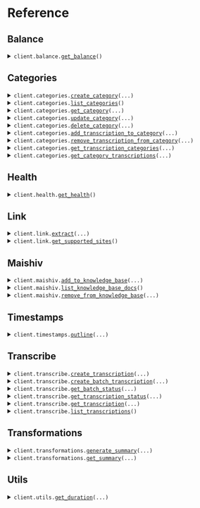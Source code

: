 # Reference
## Balance
<details><summary><code>client.balance.<a href="src/soferai/balance/client.py">get_balance</a>()</code></summary>
<dl>
<dd>

#### 📝 Description

<dl>
<dd>

<dl>
<dd>

Get account balance showing available balance and pending charges
</dd>
</dl>
</dd>
</dl>

#### 🔌 Usage

<dl>
<dd>

<dl>
<dd>

```python
from soferai import SoferAI

client = SoferAI(
    api_key="YOUR_API_KEY",
)
client.balance.get_balance()

```
</dd>
</dl>
</dd>
</dl>

#### ⚙️ Parameters

<dl>
<dd>

<dl>
<dd>

**request_options:** `typing.Optional[RequestOptions]` — Request-specific configuration.
    
</dd>
</dl>
</dd>
</dl>


</dd>
</dl>
</details>

## Categories
<details><summary><code>client.categories.<a href="src/soferai/categories/client.py">create_category</a>(...)</code></summary>
<dl>
<dd>

#### 📝 Description

<dl>
<dd>

<dl>
<dd>

Create a new category
</dd>
</dl>
</dd>
</dl>

#### 🔌 Usage

<dl>
<dd>

<dl>
<dd>

```python
from soferai import SoferAI

client = SoferAI(
    api_key="YOUR_API_KEY",
)
client.categories.create_category(
    name="name",
)

```
</dd>
</dl>
</dd>
</dl>

#### ⚙️ Parameters

<dl>
<dd>

<dl>
<dd>

**name:** `str` — Name of the category
    
</dd>
</dl>

<dl>
<dd>

**color_hex:** `typing.Optional[str]` — Hex color code for the category (e.g.,
    
</dd>
</dl>

<dl>
<dd>

**request_options:** `typing.Optional[RequestOptions]` — Request-specific configuration.
    
</dd>
</dl>
</dd>
</dl>


</dd>
</dl>
</details>

<details><summary><code>client.categories.<a href="src/soferai/categories/client.py">list_categories</a>()</code></summary>
<dl>
<dd>

#### 📝 Description

<dl>
<dd>

<dl>
<dd>

Get all categories for the authenticated user
</dd>
</dl>
</dd>
</dl>

#### 🔌 Usage

<dl>
<dd>

<dl>
<dd>

```python
from soferai import SoferAI

client = SoferAI(
    api_key="YOUR_API_KEY",
)
client.categories.list_categories()

```
</dd>
</dl>
</dd>
</dl>

#### ⚙️ Parameters

<dl>
<dd>

<dl>
<dd>

**request_options:** `typing.Optional[RequestOptions]` — Request-specific configuration.
    
</dd>
</dl>
</dd>
</dl>


</dd>
</dl>
</details>

<details><summary><code>client.categories.<a href="src/soferai/categories/client.py">get_category</a>(...)</code></summary>
<dl>
<dd>

#### 📝 Description

<dl>
<dd>

<dl>
<dd>

Get a specific category by ID
</dd>
</dl>
</dd>
</dl>

#### 🔌 Usage

<dl>
<dd>

<dl>
<dd>

```python
import uuid

from soferai import SoferAI

client = SoferAI(
    api_key="YOUR_API_KEY",
)
client.categories.get_category(
    category_id=uuid.UUID(
        "d5e9c84f-c2b2-4bf4-b4b0-7ffd7a9ffc32",
    ),
)

```
</dd>
</dl>
</dd>
</dl>

#### ⚙️ Parameters

<dl>
<dd>

<dl>
<dd>

**category_id:** `uuid.UUID` — ID of the category
    
</dd>
</dl>

<dl>
<dd>

**request_options:** `typing.Optional[RequestOptions]` — Request-specific configuration.
    
</dd>
</dl>
</dd>
</dl>


</dd>
</dl>
</details>

<details><summary><code>client.categories.<a href="src/soferai/categories/client.py">update_category</a>(...)</code></summary>
<dl>
<dd>

#### 📝 Description

<dl>
<dd>

<dl>
<dd>

Update an existing category
</dd>
</dl>
</dd>
</dl>

#### 🔌 Usage

<dl>
<dd>

<dl>
<dd>

```python
import uuid

from soferai import SoferAI

client = SoferAI(
    api_key="YOUR_API_KEY",
)
client.categories.update_category(
    category_id=uuid.UUID(
        "d5e9c84f-c2b2-4bf4-b4b0-7ffd7a9ffc32",
    ),
)

```
</dd>
</dl>
</dd>
</dl>

#### ⚙️ Parameters

<dl>
<dd>

<dl>
<dd>

**category_id:** `uuid.UUID` — ID of the category to update
    
</dd>
</dl>

<dl>
<dd>

**name:** `typing.Optional[str]` — New name for the category
    
</dd>
</dl>

<dl>
<dd>

**color_hex:** `typing.Optional[str]` — New hex color code for the category (e.g.,
    
</dd>
</dl>

<dl>
<dd>

**request_options:** `typing.Optional[RequestOptions]` — Request-specific configuration.
    
</dd>
</dl>
</dd>
</dl>


</dd>
</dl>
</details>

<details><summary><code>client.categories.<a href="src/soferai/categories/client.py">delete_category</a>(...)</code></summary>
<dl>
<dd>

#### 📝 Description

<dl>
<dd>

<dl>
<dd>

Delete a category (this will also remove all transcription associations)
</dd>
</dl>
</dd>
</dl>

#### 🔌 Usage

<dl>
<dd>

<dl>
<dd>

```python
import uuid

from soferai import SoferAI

client = SoferAI(
    api_key="YOUR_API_KEY",
)
client.categories.delete_category(
    category_id=uuid.UUID(
        "d5e9c84f-c2b2-4bf4-b4b0-7ffd7a9ffc32",
    ),
)

```
</dd>
</dl>
</dd>
</dl>

#### ⚙️ Parameters

<dl>
<dd>

<dl>
<dd>

**category_id:** `uuid.UUID` — ID of the category to delete
    
</dd>
</dl>

<dl>
<dd>

**request_options:** `typing.Optional[RequestOptions]` — Request-specific configuration.
    
</dd>
</dl>
</dd>
</dl>


</dd>
</dl>
</details>

<details><summary><code>client.categories.<a href="src/soferai/categories/client.py">add_transcription_to_category</a>(...)</code></summary>
<dl>
<dd>

#### 📝 Description

<dl>
<dd>

<dl>
<dd>

Add a transcription to a category
</dd>
</dl>
</dd>
</dl>

#### 🔌 Usage

<dl>
<dd>

<dl>
<dd>

```python
import uuid

from soferai import SoferAI

client = SoferAI(
    api_key="YOUR_API_KEY",
)
client.categories.add_transcription_to_category(
    category_id=uuid.UUID(
        "d5e9c84f-c2b2-4bf4-b4b0-7ffd7a9ffc32",
    ),
    transcription_id=uuid.UUID(
        "d5e9c84f-c2b2-4bf4-b4b0-7ffd7a9ffc32",
    ),
)

```
</dd>
</dl>
</dd>
</dl>

#### ⚙️ Parameters

<dl>
<dd>

<dl>
<dd>

**category_id:** `uuid.UUID` — ID of the category
    
</dd>
</dl>

<dl>
<dd>

**transcription_id:** `uuid.UUID` — ID of the transcription to add to the category
    
</dd>
</dl>

<dl>
<dd>

**position:** `typing.Optional[int]` — Optional position within the category for ordering
    
</dd>
</dl>

<dl>
<dd>

**request_options:** `typing.Optional[RequestOptions]` — Request-specific configuration.
    
</dd>
</dl>
</dd>
</dl>


</dd>
</dl>
</details>

<details><summary><code>client.categories.<a href="src/soferai/categories/client.py">remove_transcription_from_category</a>(...)</code></summary>
<dl>
<dd>

#### 📝 Description

<dl>
<dd>

<dl>
<dd>

Remove a transcription from a category
</dd>
</dl>
</dd>
</dl>

#### 🔌 Usage

<dl>
<dd>

<dl>
<dd>

```python
import uuid

from soferai import SoferAI

client = SoferAI(
    api_key="YOUR_API_KEY",
)
client.categories.remove_transcription_from_category(
    category_id=uuid.UUID(
        "d5e9c84f-c2b2-4bf4-b4b0-7ffd7a9ffc32",
    ),
    transcription_id=uuid.UUID(
        "d5e9c84f-c2b2-4bf4-b4b0-7ffd7a9ffc32",
    ),
)

```
</dd>
</dl>
</dd>
</dl>

#### ⚙️ Parameters

<dl>
<dd>

<dl>
<dd>

**category_id:** `uuid.UUID` — ID of the category
    
</dd>
</dl>

<dl>
<dd>

**transcription_id:** `uuid.UUID` — ID of the transcription to remove
    
</dd>
</dl>

<dl>
<dd>

**request_options:** `typing.Optional[RequestOptions]` — Request-specific configuration.
    
</dd>
</dl>
</dd>
</dl>


</dd>
</dl>
</details>

<details><summary><code>client.categories.<a href="src/soferai/categories/client.py">get_transcription_categories</a>(...)</code></summary>
<dl>
<dd>

#### 📝 Description

<dl>
<dd>

<dl>
<dd>

Get all categories for a specific transcription
</dd>
</dl>
</dd>
</dl>

#### 🔌 Usage

<dl>
<dd>

<dl>
<dd>

```python
import uuid

from soferai import SoferAI

client = SoferAI(
    api_key="YOUR_API_KEY",
)
client.categories.get_transcription_categories(
    transcription_id=uuid.UUID(
        "d5e9c84f-c2b2-4bf4-b4b0-7ffd7a9ffc32",
    ),
)

```
</dd>
</dl>
</dd>
</dl>

#### ⚙️ Parameters

<dl>
<dd>

<dl>
<dd>

**transcription_id:** `uuid.UUID` — ID of the transcription
    
</dd>
</dl>

<dl>
<dd>

**request_options:** `typing.Optional[RequestOptions]` — Request-specific configuration.
    
</dd>
</dl>
</dd>
</dl>


</dd>
</dl>
</details>

<details><summary><code>client.categories.<a href="src/soferai/categories/client.py">get_category_transcriptions</a>(...)</code></summary>
<dl>
<dd>

#### 📝 Description

<dl>
<dd>

<dl>
<dd>

Get all transcriptions in a specific category
</dd>
</dl>
</dd>
</dl>

#### 🔌 Usage

<dl>
<dd>

<dl>
<dd>

```python
import uuid

from soferai import SoferAI

client = SoferAI(
    api_key="YOUR_API_KEY",
)
client.categories.get_category_transcriptions(
    category_id=uuid.UUID(
        "d5e9c84f-c2b2-4bf4-b4b0-7ffd7a9ffc32",
    ),
)

```
</dd>
</dl>
</dd>
</dl>

#### ⚙️ Parameters

<dl>
<dd>

<dl>
<dd>

**category_id:** `uuid.UUID` — ID of the category
    
</dd>
</dl>

<dl>
<dd>

**request_options:** `typing.Optional[RequestOptions]` — Request-specific configuration.
    
</dd>
</dl>
</dd>
</dl>


</dd>
</dl>
</details>

## Health
<details><summary><code>client.health.<a href="src/soferai/health/client.py">get_health</a>()</code></summary>
<dl>
<dd>

#### 🔌 Usage

<dl>
<dd>

<dl>
<dd>

```python
from soferai import SoferAI

client = SoferAI(
    api_key="YOUR_API_KEY",
)
client.health.get_health()

```
</dd>
</dl>
</dd>
</dl>

#### ⚙️ Parameters

<dl>
<dd>

<dl>
<dd>

**request_options:** `typing.Optional[RequestOptions]` — Request-specific configuration.
    
</dd>
</dl>
</dd>
</dl>


</dd>
</dl>
</details>

## Link
<details><summary><code>client.link.<a href="src/soferai/link/client.py">extract</a>(...)</code></summary>
<dl>
<dd>

#### 🔌 Usage

<dl>
<dd>

<dl>
<dd>

```python
from soferai import SoferAI

client = SoferAI(
    api_key="YOUR_API_KEY",
)
client.link.extract(
    url="url",
)

```
</dd>
</dl>
</dd>
</dl>

#### ⚙️ Parameters

<dl>
<dd>

<dl>
<dd>

**url:** `str` — URL to extract a downloadable link from. This link must originate from a supported site. You can use the get supported sites endpoint to get a list of supported sites.
    
</dd>
</dl>

<dl>
<dd>

**request_options:** `typing.Optional[RequestOptions]` — Request-specific configuration.
    
</dd>
</dl>
</dd>
</dl>


</dd>
</dl>
</details>

<details><summary><code>client.link.<a href="src/soferai/link/client.py">get_supported_sites</a>()</code></summary>
<dl>
<dd>

#### 🔌 Usage

<dl>
<dd>

<dl>
<dd>

```python
from soferai import SoferAI

client = SoferAI(
    api_key="YOUR_API_KEY",
)
client.link.get_supported_sites()

```
</dd>
</dl>
</dd>
</dl>

#### ⚙️ Parameters

<dl>
<dd>

<dl>
<dd>

**request_options:** `typing.Optional[RequestOptions]` — Request-specific configuration.
    
</dd>
</dl>
</dd>
</dl>


</dd>
</dl>
</details>

## Maishiv
<details><summary><code>client.maishiv.<a href="src/soferai/maishiv/client.py">add_to_knowledge_base</a>(...)</code></summary>
<dl>
<dd>

#### 📝 Description

<dl>
<dd>

<dl>
<dd>

Add a document to the knowledge base.
</dd>
</dl>
</dd>
</dl>

#### 🔌 Usage

<dl>
<dd>

<dl>
<dd>

```python
from soferai import SoferAI

client = SoferAI(
    api_key="YOUR_API_KEY",
)
client.maishiv.add_to_knowledge_base(
    document_id="document_id",
)

```
</dd>
</dl>
</dd>
</dl>

#### ⚙️ Parameters

<dl>
<dd>

<dl>
<dd>

**document_id:** `str` — ID of the document to add to the knowledge base.
    
</dd>
</dl>

<dl>
<dd>

**request_options:** `typing.Optional[RequestOptions]` — Request-specific configuration.
    
</dd>
</dl>
</dd>
</dl>


</dd>
</dl>
</details>

<details><summary><code>client.maishiv.<a href="src/soferai/maishiv/client.py">list_knowledge_base_docs</a>()</code></summary>
<dl>
<dd>

#### 📝 Description

<dl>
<dd>

<dl>
<dd>

Get all document IDs currently in the knowledge base.
</dd>
</dl>
</dd>
</dl>

#### 🔌 Usage

<dl>
<dd>

<dl>
<dd>

```python
from soferai import SoferAI

client = SoferAI(
    api_key="YOUR_API_KEY",
)
client.maishiv.list_knowledge_base_docs()

```
</dd>
</dl>
</dd>
</dl>

#### ⚙️ Parameters

<dl>
<dd>

<dl>
<dd>

**request_options:** `typing.Optional[RequestOptions]` — Request-specific configuration.
    
</dd>
</dl>
</dd>
</dl>


</dd>
</dl>
</details>

<details><summary><code>client.maishiv.<a href="src/soferai/maishiv/client.py">remove_from_knowledge_base</a>(...)</code></summary>
<dl>
<dd>

#### 📝 Description

<dl>
<dd>

<dl>
<dd>

Remove a document from the knowledge base.
</dd>
</dl>
</dd>
</dl>

#### 🔌 Usage

<dl>
<dd>

<dl>
<dd>

```python
from soferai import SoferAI

client = SoferAI(
    api_key="YOUR_API_KEY",
)
client.maishiv.remove_from_knowledge_base(
    document_id="document_id",
)

```
</dd>
</dl>
</dd>
</dl>

#### ⚙️ Parameters

<dl>
<dd>

<dl>
<dd>

**document_id:** `str` — ID of the document to remove from the knowledge base.
    
</dd>
</dl>

<dl>
<dd>

**request_options:** `typing.Optional[RequestOptions]` — Request-specific configuration.
    
</dd>
</dl>
</dd>
</dl>


</dd>
</dl>
</details>

## Timestamps
<details><summary><code>client.timestamps.<a href="src/soferai/timestamps/client.py">outline</a>(...)</code></summary>
<dl>
<dd>

#### 📝 Description

<dl>
<dd>

<dl>
<dd>

Outline of topics discussed by timestamp, generated end-to-end from a transcription ID.

This endpoint will:
1) Fetch the transcript and word-level timestamps for the given transcription
2) Generate chapter topics (title + starting_phrase) using an LLM from the transcript text
3) Align each topic's starting phrase to timestamps
</dd>
</dl>
</dd>
</dl>

#### 🔌 Usage

<dl>
<dd>

<dl>
<dd>

```python
import uuid

from soferai import SoferAI

client = SoferAI(
    api_key="YOUR_API_KEY",
)
client.timestamps.outline(
    transcription_id=uuid.UUID(
        "d5e9c84f-c2b2-4bf4-b4b0-7ffd7a9ffc32",
    ),
)

```
</dd>
</dl>
</dd>
</dl>

#### ⚙️ Parameters

<dl>
<dd>

<dl>
<dd>

**transcription_id:** `TranscriptionId` — ID of the transcription to process end-to-end
    
</dd>
</dl>

<dl>
<dd>

**monotone:** `typing.Optional[bool]` — If true, each topic is searched after the previous topic's start (with a small backoff)
    
</dd>
</dl>

<dl>
<dd>

**conclusion_bias:** `typing.Optional[bool]` — If true and a title includes the word "conclusion", search in the last third of the audio
    
</dd>
</dl>

<dl>
<dd>

**request_options:** `typing.Optional[RequestOptions]` — Request-specific configuration.
    
</dd>
</dl>
</dd>
</dl>


</dd>
</dl>
</details>

## Transcribe
<details><summary><code>client.transcribe.<a href="src/soferai/transcribe/client.py">create_transcription</a>(...)</code></summary>
<dl>
<dd>

#### 📝 Description

<dl>
<dd>

<dl>
<dd>

Create a new transcription
</dd>
</dl>
</dd>
</dl>

#### 🔌 Usage

<dl>
<dd>

<dl>
<dd>

```python
from soferai import SoferAI
from soferai.transcribe import TranscriptionRequestInfo

client = SoferAI(
    api_key="YOUR_API_KEY",
)
client.transcribe.create_transcription(
    info=TranscriptionRequestInfo(),
)

```
</dd>
</dl>
</dd>
</dl>

#### ⚙️ Parameters

<dl>
<dd>

<dl>
<dd>

**info:** `TranscriptionRequestInfo` — Transcription parameters
    
</dd>
</dl>

<dl>
<dd>

**audio_url:** `typing.Optional[str]` — URL to a downloadable audio file. Must be a direct link to the file (not a streaming or preview link). If the URL is not directly downloadable, consider using our Link API to extract a downloadable link from supported sites. Either audio_url or audio_file must be provided, but not both.
    
</dd>
</dl>

<dl>
<dd>

**audio_file:** `typing.Optional[str]` 

Base64 encoded audio file content. Either audio_url or audio_file must be provided, but not both.

## Base64 Encoding Example

**Python:**
```python
import base64
from soferai import SoferAI

# Initialize client
client = SoferAI(api_key="your_api_key_here")

# Read and encode audio file
with open("audio.mp3", "rb") as f:
    base64_audio = base64.b64encode(f.read()).decode('utf-8')

# Create transcription request
response = client.transcribe.create_transcription(
    audio_file=base64_audio,
    info={
        "model": "v1",
        "primary_language": "en",
        "hebrew_word_format": ["he"],
        "title": "My Shiur Transcription"
    }
)

print(f"Transcription ID: {response}")
```
    
</dd>
</dl>

<dl>
<dd>

**request_options:** `typing.Optional[RequestOptions]` — Request-specific configuration.
    
</dd>
</dl>
</dd>
</dl>


</dd>
</dl>
</details>

<details><summary><code>client.transcribe.<a href="src/soferai/transcribe/client.py">create_batch_transcription</a>(...)</code></summary>
<dl>
<dd>

#### 📝 Description

<dl>
<dd>

<dl>
<dd>

Create multiple transcriptions to be processed in batch
</dd>
</dl>
</dd>
</dl>

#### 🔌 Usage

<dl>
<dd>

<dl>
<dd>

```python
from soferai import SoferAI
from soferai.transcribe import AudioSource, TranscriptionRequestInfo

client = SoferAI(
    api_key="YOUR_API_KEY",
)
client.transcribe.create_batch_transcription(
    audio_sources=[AudioSource(), AudioSource()],
    info=TranscriptionRequestInfo(),
)

```
</dd>
</dl>
</dd>
</dl>

#### ⚙️ Parameters

<dl>
<dd>

<dl>
<dd>

**audio_sources:** `typing.Sequence[AudioSource]` — List of audio sources to transcribe with the same settings. Each item should have either audio_url or audio_file.
    
</dd>
</dl>

<dl>
<dd>

**info:** `TranscriptionRequestInfo` — Shared transcription parameters for all audio files in the batch
    
</dd>
</dl>

<dl>
<dd>

**batch_title:** `typing.Optional[str]` — Optional title for the batch. The system will first check for a title in the Audio Source itself. If no title is provided there, it defaults to batch title providded here with "- Batch Item N" appended.
    
</dd>
</dl>

<dl>
<dd>

**batch_id:** `typing.Optional[uuid.UUID]` — Optional ID for the batch. If not provided, a UUID will be generated.
    
</dd>
</dl>

<dl>
<dd>

**request_options:** `typing.Optional[RequestOptions]` — Request-specific configuration.
    
</dd>
</dl>
</dd>
</dl>


</dd>
</dl>
</details>

<details><summary><code>client.transcribe.<a href="src/soferai/transcribe/client.py">get_batch_status</a>(...)</code></summary>
<dl>
<dd>

#### 📝 Description

<dl>
<dd>

<dl>
<dd>

Get status of a batch transcription
</dd>
</dl>
</dd>
</dl>

#### 🔌 Usage

<dl>
<dd>

<dl>
<dd>

```python
import uuid

from soferai import SoferAI

client = SoferAI(
    api_key="YOUR_API_KEY",
)
client.transcribe.get_batch_status(
    batch_id=uuid.UUID(
        "d5e9c84f-c2b2-4bf4-b4b0-7ffd7a9ffc32",
    ),
)

```
</dd>
</dl>
</dd>
</dl>

#### ⚙️ Parameters

<dl>
<dd>

<dl>
<dd>

**batch_id:** `uuid.UUID` — ID of the batch. Use the ID returned from the Create Batch Transcription endpoint.
    
</dd>
</dl>

<dl>
<dd>

**request_options:** `typing.Optional[RequestOptions]` — Request-specific configuration.
    
</dd>
</dl>
</dd>
</dl>


</dd>
</dl>
</details>

<details><summary><code>client.transcribe.<a href="src/soferai/transcribe/client.py">get_transcription_status</a>(...)</code></summary>
<dl>
<dd>

#### 📝 Description

<dl>
<dd>

<dl>
<dd>

Get transcription status
</dd>
</dl>
</dd>
</dl>

#### 🔌 Usage

<dl>
<dd>

<dl>
<dd>

```python
import uuid

from soferai import SoferAI

client = SoferAI(
    api_key="YOUR_API_KEY",
)
client.transcribe.get_transcription_status(
    transcription_id=uuid.UUID(
        "d5e9c84f-c2b2-4bf4-b4b0-7ffd7a9ffc32",
    ),
)

```
</dd>
</dl>
</dd>
</dl>

#### ⚙️ Parameters

<dl>
<dd>

<dl>
<dd>

**transcription_id:** `uuid.UUID` — ID of the transcription. Use the ID returned from the Create Transcription endpoint.
    
</dd>
</dl>

<dl>
<dd>

**request_options:** `typing.Optional[RequestOptions]` — Request-specific configuration.
    
</dd>
</dl>
</dd>
</dl>


</dd>
</dl>
</details>

<details><summary><code>client.transcribe.<a href="src/soferai/transcribe/client.py">get_transcription</a>(...)</code></summary>
<dl>
<dd>

#### 📝 Description

<dl>
<dd>

<dl>
<dd>

Get transcription
</dd>
</dl>
</dd>
</dl>

#### 🔌 Usage

<dl>
<dd>

<dl>
<dd>

```python
import uuid

from soferai import SoferAI

client = SoferAI(
    api_key="YOUR_API_KEY",
)
client.transcribe.get_transcription(
    transcription_id=uuid.UUID(
        "d5e9c84f-c2b2-4bf4-b4b0-7ffd7a9ffc32",
    ),
)

```
</dd>
</dl>
</dd>
</dl>

#### ⚙️ Parameters

<dl>
<dd>

<dl>
<dd>

**transcription_id:** `uuid.UUID` — ID of the transcription. Use the ID returned from the Create Transcription endpoint.
    
</dd>
</dl>

<dl>
<dd>

**filter_hebrew_word_format:** `typing.Optional[str]` — Optionally filter the response to a single Hebrew word format. If set to "en", the response text will have Hebrew characters removed and timestamps will exclude words tagged with "he". If set to "he", italicized transliterations are removed from the text and timestamps will exclude words tagged only with "en".
    
</dd>
</dl>

<dl>
<dd>

**request_options:** `typing.Optional[RequestOptions]` — Request-specific configuration.
    
</dd>
</dl>
</dd>
</dl>


</dd>
</dl>
</details>

<details><summary><code>client.transcribe.<a href="src/soferai/transcribe/client.py">list_transcriptions</a>()</code></summary>
<dl>
<dd>

#### 📝 Description

<dl>
<dd>

<dl>
<dd>

Get all transcriptions for the authenticated user
</dd>
</dl>
</dd>
</dl>

#### 🔌 Usage

<dl>
<dd>

<dl>
<dd>

```python
from soferai import SoferAI

client = SoferAI(
    api_key="YOUR_API_KEY",
)
client.transcribe.list_transcriptions()

```
</dd>
</dl>
</dd>
</dl>

#### ⚙️ Parameters

<dl>
<dd>

<dl>
<dd>

**request_options:** `typing.Optional[RequestOptions]` — Request-specific configuration.
    
</dd>
</dl>
</dd>
</dl>


</dd>
</dl>
</details>

## Transformations
<details><summary><code>client.transformations.<a href="src/soferai/transformations/client.py">generate_summary</a>(...)</code></summary>
<dl>
<dd>

#### 📝 Description

<dl>
<dd>

<dl>
<dd>

Generate a Markdown summary for a transcription. If a summary already exists, it is returned.
</dd>
</dl>
</dd>
</dl>

#### 🔌 Usage

<dl>
<dd>

<dl>
<dd>

```python
import uuid

from soferai import SoferAI

client = SoferAI(
    api_key="YOUR_API_KEY",
)
client.transformations.generate_summary(
    transcription_id_=uuid.UUID(
        "d5e9c84f-c2b2-4bf4-b4b0-7ffd7a9ffc32",
    ),
    transcription_id=uuid.UUID(
        "d5e9c84f-c2b2-4bf4-b4b0-7ffd7a9ffc32",
    ),
)

```
</dd>
</dl>
</dd>
</dl>

#### ⚙️ Parameters

<dl>
<dd>

<dl>
<dd>

**transcription_id_:** `uuid.UUID` — ID of the transcription to summarize
    
</dd>
</dl>

<dl>
<dd>

**transcription_id:** `uuid.UUID` — ID of the transcription to summarize
    
</dd>
</dl>

<dl>
<dd>

**request_options:** `typing.Optional[RequestOptions]` — Request-specific configuration.
    
</dd>
</dl>
</dd>
</dl>


</dd>
</dl>
</details>

<details><summary><code>client.transformations.<a href="src/soferai/transformations/client.py">get_summary</a>(...)</code></summary>
<dl>
<dd>

#### 📝 Description

<dl>
<dd>

<dl>
<dd>

Get the Markdown summary for a transcription if it exists.
</dd>
</dl>
</dd>
</dl>

#### 🔌 Usage

<dl>
<dd>

<dl>
<dd>

```python
import uuid

from soferai import SoferAI

client = SoferAI(
    api_key="YOUR_API_KEY",
)
client.transformations.get_summary(
    transcription_id=uuid.UUID(
        "d5e9c84f-c2b2-4bf4-b4b0-7ffd7a9ffc32",
    ),
)

```
</dd>
</dl>
</dd>
</dl>

#### ⚙️ Parameters

<dl>
<dd>

<dl>
<dd>

**transcription_id:** `uuid.UUID` — ID of the transcription to fetch summary for
    
</dd>
</dl>

<dl>
<dd>

**request_options:** `typing.Optional[RequestOptions]` — Request-specific configuration.
    
</dd>
</dl>
</dd>
</dl>


</dd>
</dl>
</details>

## Utils
<details><summary><code>client.utils.<a href="src/soferai/utils/client.py">get_duration</a>(...)</code></summary>
<dl>
<dd>

#### 📝 Description

<dl>
<dd>

<dl>
<dd>

Returns the audio duration in seconds for a provided URL or base64-encoded file.

Provide either `audio_url` or `audio_file` (base64). If both are provided, the request is invalid.
</dd>
</dl>
</dd>
</dl>

#### 🔌 Usage

<dl>
<dd>

<dl>
<dd>

```python
from soferai import SoferAI

client = SoferAI(
    api_key="YOUR_API_KEY",
)
client.utils.get_duration()

```
</dd>
</dl>
</dd>
</dl>

#### ⚙️ Parameters

<dl>
<dd>

<dl>
<dd>

**audio_url:** `typing.Optional[str]` — Direct URL to a downloadable audio file.
    
</dd>
</dl>

<dl>
<dd>

**audio_file:** `typing.Optional[str]` — Base64-encoded audio file content. Do not include a data URI prefix.
    
</dd>
</dl>

<dl>
<dd>

**request_options:** `typing.Optional[RequestOptions]` — Request-specific configuration.
    
</dd>
</dl>
</dd>
</dl>


</dd>
</dl>
</details>

